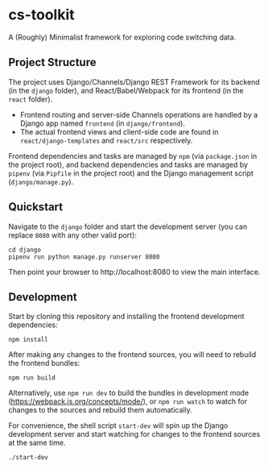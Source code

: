 # cs-toolkit
A (Roughly) Minimalist framework for exploring code switching data.


## Project Structure
The project uses Django/Channels/Django REST Framework for its backend (in the `django` folder), and React/Babel/Webpack for its frontend (in the `react` folder).

- Frontend routing and server-side Channels operations are handled by a Django app named `frontend` (in `django/frontend`).
- The actual frontend views and client-side code are found in `react/django-templates` and `react/src` respectively.

Frontend dependencies and tasks are managed by `npm` (via `package.json` in the project root), and backend dependencies and tasks are managed by `pipenv` (via `Pipfile` in the project root) and the Django management script (`django/manage.py`).

## Quickstart

Navigate to the `django` folder and start the development server (you can replace `8080` with any other valid port):

```
cd django
pipenv run python manage.py runserver 8080
```

Then point your browser to http://localhost:8080 to view the main interface.

## Development

Start by cloning this repository and installing the frontend development dependencies:

```
npm install
```

After making any changes to the frontend sources, you will need to rebuild the frontend bundles:

```
npm run build
```

Alternatively, use `npm run dev` to build the bundles in development mode (https://webpack.js.org/concepts/mode/), or `npm run watch` to watch for changes to the sources and rebuild them automatically.

For convenience, the shell script `start-dev` will spin up the Django development server and start watching for changes to the frontend sources at the same time.

```
./start-dev
```